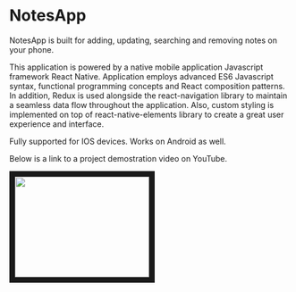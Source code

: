 # NotesApp
NotesApp is built for adding, updating, searching and removing notes on your phone.

This application is powered by a native mobile application Javascript framework React Native. 
Application employs advanced ES6 Javascript syntax, functional programming concepts and React composition patterns. 
In addition, Redux is used alongside the react-navigation library to maintain a seamless data flow throughout the application. 
Also, custom styling is implemented on top of react-native-elements library to create a great user experience and interface.

Fully supported for IOS devices. Works on Android as well.

Below is a link to a project demostration video on YouTube.

<a href="http://www.youtube.com/watch?feature=player_embedded&v=-n9eK1L7d_U"
target="_blank"><img src="http://img.youtube.com/vi/-n9eK1L7d_U/0.jpg" 
width="240" height="180" border="10" /></a>
